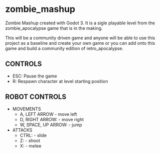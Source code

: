 # zombie_mashup
Zombie Mashup created with Godot 3. It is a sigle playable level from the zombie_apocalypse game that is in the making.

This will be a community driven game and anyone will be able to use this project as a baseline and create
your own game or you can add onto this game and build a community edition of retro_apocalypse.

## CONTROLS
  * ESC: Pause the game
  * R: Respawn character at level starting position


## ROBOT CONTROLS
* MOVEMENTS
  * A, LEFT ARROW        - move left
  * D, RIGHT ARROW:      - move right
  * W, SPACE, UP ARROW:  - jump
* ATTACKS
  * CTRL:    - slide
  * Z:       - shoot
  * X:       - melee
